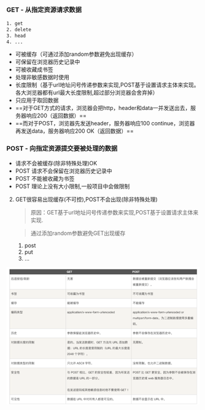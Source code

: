 ### GET - 从指定资源请求数据
    1. get
    2. delete
    3. head
    4. ...

- 可被缓存（可通过添加random参数避免出现缓存）
- 可保留在浏览器历史记录中
- 可被收藏成书签
- 处理非敏感数据时使用
- 长度限制（基于url地址问号传递参数来实现,POST基于设置请求主体来实现。各大浏览器都有url最大长度限制,超过部分浏览器会舍弃掉）
- 只应用于取回数据
- ==对于GET方式的请求，浏览器会把http，header和data一并发送出去，服务器响应200（返回数据）==
- ==而对于POST，浏览器先发送header，服务器响应100 continue，浏览器再发送data，服务器响应200 OK（返回数据）==

### POST  - 向指定资源提交要被处理的数据

- 请求不会被缓存(除非特殊处理)OK
- POST 请求不会保留在浏览器历史记录中
- POST 不能被收藏为书签
- POST 理论上没有大小限制,一般项目中会做限制

2. GET很容易出现缓存(不可控),POST不会出现(除非特殊处理)
    > 原因：GET基于url地址问号传递参数来实现,POST基于设置请求主体来实现.

    > 通过添加random参数避免GET出现缓存
    1. post
    2. put
    3. ...

![](./../images/get_post.png)